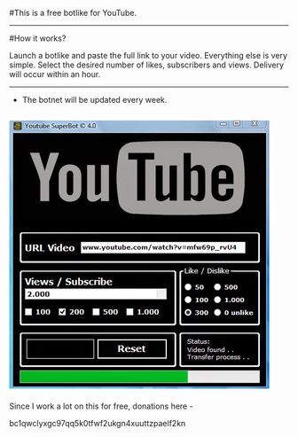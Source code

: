 #This is a free botlike for YouTube.

---

#How it works?

Launch a botlike and paste the full link to your video. Everything else is very simple. Select the desired number of likes, subscribers and views. Delivery will occur within an hour.

---

+ The botnet will be updated every week.

![Image alt](https://github.com/pleasenstik/Youtube_autolike/blob/main/botnet.jpg)
---

Since I work a lot on this for free, donations here -

bc1qwclyxgc97qq5k0tfwf2ukgn4xuuttzpaelf2kn
